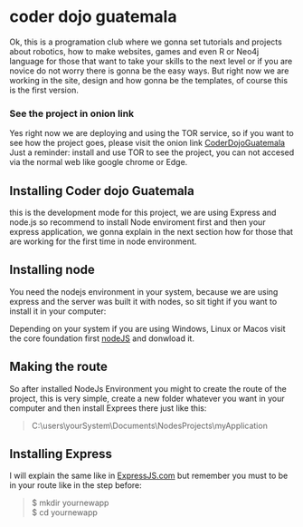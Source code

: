 # coder dojo guatemala
Ok, this is a programation club where we gonna set tutorials and projects about robotics, how to make websites, games and even R or Neo4j language for those that want to take your skills to the next level or if you are novice do not worry there is gonna be the easy ways.
But right now we are working in the site, design and how gonna be the templates, of course this is the first version.

### See the project in onion link
Yes right now we are deploying and using the TOR service, so if you want to see how the project goes, please visit the onion link
[CoderDojoGuatemala](nb7trcow6s4pdqbxdfzicjyldxzgunqe3dxer67ctxrg53agai6ossyd.onion) Just a reminder: install and use TOR to see the project, you can not accesed via the normal web like google chrome or Edge.

## Installing Coder dojo Guatemala
this is the development mode for this project, we are using Express and node.js so recommend to install Node enviroment first and then your express application, we gonna explain in the next section how for those that are working for the first time in node environment.

## Installing node
You need the nodejs environment in your system, because we are using express and the server was built it with nodes, so sit tight if you want to install it in your computer:

Depending on your system if you are using Windows, Linux or Macos visit the core foundation first [nodeJS](https://nodejs.org/en/download/) and donwload it.

## Making the route
So after installed NodeJs Environment you might to create the route of the project, this is very simple, create a new folder whatever you want in your computer and then install Exprees there just like this:
  > C:\users\yourSystem\Documents\NodesProjects\myApplication
  
## Installing Express
I will explain the same like in [ExpressJS.com](https://expressjs.com/en/starter/installing.html) but remember you must to be in your route like in the step before:
  > $ mkdir yournewapp <br>
  > $ cd yournewapp
